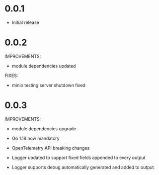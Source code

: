 # 0.0.1

* Initial release

# 0.0.2

IMPROVEMENTS:

* module dependencies updated

FIXES:

* minio testing server shutdown fixed

# 0.0.3

IMPROVEMENTS:

* module dependencies upgrade

* Go 1.18 now mandatory

* OpenTelemetry API breaking changes

* Logger updated to support fixed fields appended to every output

* Logger supports debug automatically generated and added to output
